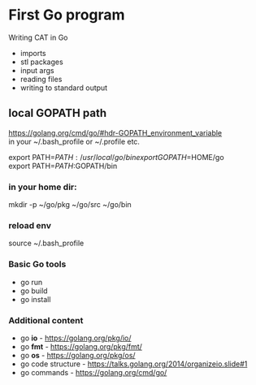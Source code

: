# First Go program

Writing CAT in Go
- imports
- stl packages
- input args
- reading files
- writing to standard output

## local GOPATH path  
https://golang.org/cmd/go/#hdr-GOPATH_environment_variable  
in your ~/.bash_profile or ~/.profile etc.  

export PATH=$PATH:/usr/local/go/bin  
export GOPATH=$HOME/go  
export PATH=$PATH:$GOPATH/bin

### in your home dir:  
mkdir -p ~/go/pkg ~/go/src ~/go/bin

### reload env  
source ~/.bash_profile

### Basic Go tools
- go run
- go build 
- go install

### Additional content
- go **io** - https://golang.org/pkg/io/
- go **fmt** - https://golang.org/pkg/fmt/
- go **os** - https://golang.org/pkg/os/
- go code structure - https://talks.golang.org/2014/organizeio.slide#1  
- go commands - https://golang.org/cmd/go/
